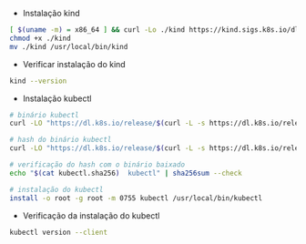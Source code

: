 - Instalação kind

```sh
[ $(uname -m) = x86_64 ] && curl -Lo ./kind https://kind.sigs.k8s.io/dl/v0.23.0/kind-linux-amd64
chmod +x ./kind
mv ./kind /usr/local/bin/kind
```

- Verificar instalação do kind

```sh
kind --version
```

- Instalação kubectl

```sh
# binário kubectl
curl -LO "https://dl.k8s.io/release/$(curl -L -s https://dl.k8s.io/release/stable.txt)/bin/linux/amd64/kubectl"

# hash do binário kubectl
curl -LO "https://dl.k8s.io/release/$(curl -L -s https://dl.k8s.io/release/stable.txt)/bin/linux/amd64/kubectl.sha256"

# verificação do hash com o binário baixado
echo "$(cat kubectl.sha256)  kubectl" | sha256sum --check

# instalação do kubectl
install -o root -g root -m 0755 kubectl /usr/local/bin/kubectl
```

- Verificação da instalação do kubectl

```sh
kubectl version --client
```
